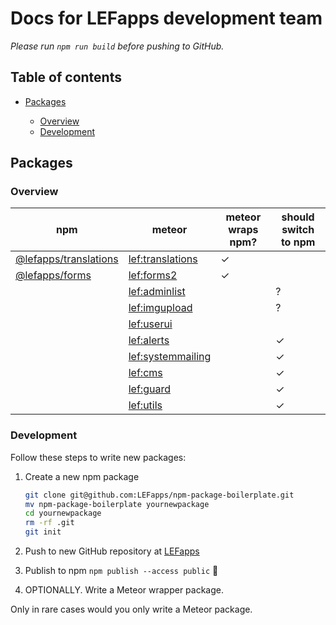 # Docs for LEFapps development team

_Please run `npm run build` before pushing to GitHub._

## Table of contents

-   [Packages](#packages)

    -   [Overview](#overview)
    -   [Development](#development)

## Packages

### Overview

| npm                                                              | meteor                                                            | meteor wraps npm? | should switch to npm |
|------------------------------------------------------------------|-------------------------------------------------------------------|-------------------|----------------------|
| [@lefapps/translations](https://github.com/LEFapps/translations) | [lef:translations](https://github.com/LEFapps/lef-translations)   | ✓                 |                      |
| [@lefapps/forms](https://github.com/LEFapps/forms)               | [lef:forms2](https://github.com/LEFapps/lef-forms2)               | ✓                 |                      |
|                                                                  | [lef:adminlist](https://github.com/LEFapps/lef-adminlist)         |                   | ?                    |
|                                                                  | [lef:imgupload](https://github.com/LEFapps/lef-imgupload)         |                   | ?                    |
|                                                                  | [lef:userui](https://github.com/LEFapps/lef-userui)               |                   |                      |
|                                                                  | [lef:alerts](https://github.com/LEFapps/lef-alerts)               |                   | ✓                    |
|                                                                  | [lef:systemmailing](https://github.com/LEFapps/lef-systemmailing) |                   | ✓                    |
|                                                                  | [lef:cms](https://github.com/LEFapps/lef-cms)                     |                   | ✓                    |
|                                                                  | [lef:guard](https://github.com/LEFapps/lef-guard)                 |                   | ✓                    |
|                                                                  | [lef:utils](https://github.com/LEFapps/lef-utils)                 |                   | ✓                    |

### Development

Follow these steps to write new packages:

1.  Create a new npm package
    ```sh
    git clone git@github.com:LEFapps/npm-package-boilerplate.git
    mv npm-package-boilerplate yournewpackage
    cd yournewpackage
    rm -rf .git
    git init
    ```

2.  Push to new GitHub repository at [LEFapps](https://github.com/LEFapps/)

3.  Publish to npm `npm publish --access public` :rocket: 

4.  OPTIONALLY. Write a Meteor wrapper package.

Only in rare cases would you only write a Meteor package.
